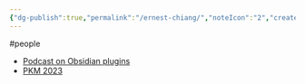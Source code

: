 ```yaml
---
{"dg-publish":true,"permalink":"/ernest-chiang/","noteIcon":"2","created":"","updated":""}
---
```


#people 
- [Podcast on Obsidian plugins](https://open.firstory.me/story/cl6dx7tda00eg01xjdxv9ansj) 
- [PKM 2023](https://www.ernestchiang.com/zh/posts/2023/ernest-pkm-workflow/#-tldr)
